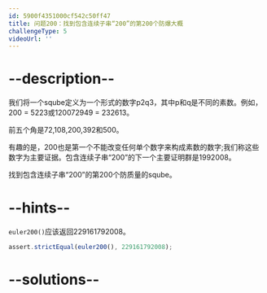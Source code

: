 ```yaml
---
id: 5900f4351000cf542c50ff47
title: 问题200：找到包含连续子串“200”的第200个防爆大概
challengeType: 5
videoUrl: ''
---
```


# --description--

我们将一个sqube定义为一个形式的数字p2q3，其中p和q是不同的素数。例如，200 = 5223或120072949 = 232613。

前五个角是72,108,200,392和500。

有趣的是，200也是第一个不能改变任何单个数字来构成素数的数字;我们称这些数字为主要证据。包含连续子串“200”的下一个主要证明群是1992008。

找到包含连续子串“200”的第200个防质量的sqube。

# --hints--

`euler200()`应该返回229161792008。

```js
assert.strictEqual(euler200(), 229161792008);
```

# --solutions--

